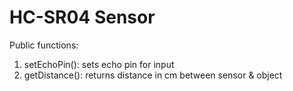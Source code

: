 # HC-SR04 Sensor
Public functions:
1. setEchoPin(): sets echo pin for input
2. getDistance(): returns distance in cm between sensor & object
